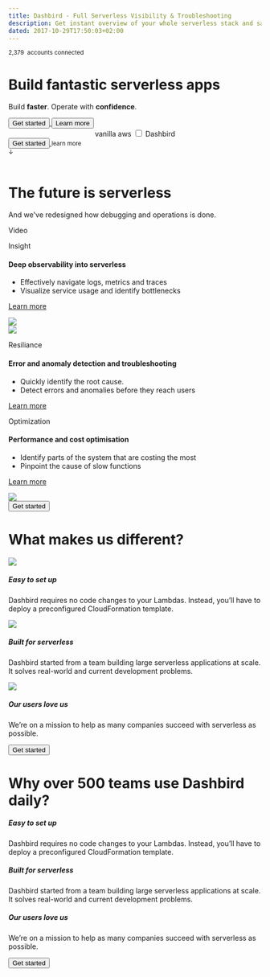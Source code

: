 ```yaml
---
title: Dashbird - Full Serverless Visibility & Troubleshooting
description: Get instant overview of your whole serverless stack and save money by optimising your lambda functions. Health metrics on a powerful dashboard, error alerts through Slack and emails, tracing with AWS X-ray, API Gateway support, live tailing and much more. Sign up for free!
dated: 2017-10-29T17:50:03+02:00
---
```


<div class="container hero">
  <div class="row full-height align-items-center">
    <div class="col-lg-6 hero-text">
      <div>
        <p class="text-center text-lg-left">
          <small>2,379 <img class="aws-small" src="/images/v2/aws-small.svg" alt=""> accounts connected</small>
        </p>
        <h1 class="text-center text-lg-left">Build fantastic serverless apps</h1>
        <p class="text-center text-lg-left">
          Build <b>faster</b>. Operate with <b>confidence</b>.
        </p>
        <div class="d-none d-lg-block">
          <a href="#register">
            <button class="cta-btn" data-note="Zero code integration">Get started</button>
          </a>
          <button>Learn more</button>
        </div>
      </div>
    </div>
    <div class="col-lg-6 p-0" align="center">
      <dashbird-graph autoPlay></dashbird-graph>
      <div class="d-none d-lg-block">
        <label for="toggle">
          vanilla aws
          <input type="checkbox" id="toggle" value="Bike">
          Dashbird
        </label>
      </div>
    </div>
    <div class="mobile-cta-block d-flex justify-content-center container-fluid d-lg-none">
      <a href="#register">
        <button class="cta-btn" data-note="Zero code integration">Get started</button>
      </a>
      <small>learn more <br/>↓</small>
    </div>
  </div>
  <div class="logos" align="center">
    <img src="/images/v2/logo-python.svg" alt="">
    <img src="/images/v2/logo-java.svg" alt="">
    <img src="/images/v2/logo-c.svg" alt="">
    <img src="/images/v2/logo-node.svg" alt="">
    <img src="/images/v2/logo-go.svg" alt="">
  </div>
</div>

<div class="container fluid mb-5">
  <div class="row">
    <div class="col-12 text-center">
      <h1>The future is serverless</h1>
      <p>And we've redesigned how debugging and operations is done.</p>
      <span> Video </span>
    </div>
  </div>
</div>

<div class="container fluid mt-5">

  <div class="row">
    <div class="col-12 col-md-6">
      <p>Insight</p>
      <h4>Deep observability into serverless</h4>
      <ul>
        <li>Effectively navigate logs, metrics and traces</li>
        <li>Visualize service usage and identify bottlenecks</li>
      </ul>
      <p>
        <a href='/features#observability' target='_blank'>Learn more</a>
      </p>
    </div>
    <div class="col-12 col-md-6 text-center text-md-right">
      <img class='img-fluid' src='/images/landing-graphics/observability.svg'>
    </div>
  </div>

  <div class="row mt-5">
    <div class="col-12 col-md-6 text-center text-md-left">
      <img class='img-fluid' src='/images/landing-graphics/observability.svg'>
    </div>
    <div class="col-12 col-md-6 text-center text-md-left">
      <p>Resiliance</p>
      <h4>Error and anomaly detection and troubleshooting</h4>
      <ul>
        <li>Quickly identify the root cause.</li>
        <li>Detect errors and anomalies before they reach users</li>
      </ul>
      <p>
      <a href='/features#observability' target='_blank'>Learn more</a>
      </p>
    </div>
  </div>

  <div class="row mt-5">
    <div class="col-12 col-md-6">
      <p>Optimization</p>
      <h4>Performance and cost optimisation</h4>
      <ul>
        <li>Identify parts of the system that are costing the most</li>
        <li>Pinpoint the cause of slow functions</li>
      </ul>
      <p>
        <a href='/features#observability' target='_blank'>Learn more</a>
      </p>
    </div>
    <div class="col-12 col-md-6 text-center text-md-right">
      <img class='img-fluid' src='/images/landing-graphics/observability.svg'>
    </div>
  </div>

  <div class="row mt-5">
    <div class="col-12 text-center">
      <a href="#register">
        <button class="cta-btn" data-note="Zero code integration">Get started</button>
      </a>
    </div>
  </div>
</div>


<div class="container fluid mt-5 mb-5">
  <div class="row">
    <div class="col-12 text-center">
      <h1>What makes us different?</h1>
    </div>
  </div>

  <div class="row">
  <div class="col-12 col-md-4 text-center">
    <img src='/images/landing-graphics/check.svg'>
    <h5>Easy to set up</h5>
    <p>Dashbird requires no code changes to your Lambdas. Instead, you’ll have to deploy a preconfigured CloudFormation template.</p>
  </div>

  <div class="col-12 col-md-4 text-center">
    <img src='/images/landing-graphics/lambda.svg'>
    <h5>Built for serverless</h5>
    <p>Dashbird started from a team building large serverless applications at scale. It solves real-world and current development problems.</p>
  </div>

  <div class="col-12 col-md-4 text-center">
    <img src='/images/landing-graphics/heart.svg'>
    <h5>Our users love us</h5>
    <p>We’re on a mission to help as many companies succeed with serverless as possible.</p>
  </div>
  </div>

  <div class="row mt-5">
    <div class="col-12 text-center">
      <a href="#register">
        <button class="cta-btn" data-note="Zero code integration">Get started</button>
      </a>
    </div>
  </div>
</div>

<div class="container fluid mt-5 mb-5">
  <div class="row">
    <div class="col-12 text-center">
      <h1>Why over 500 teams use Dashbird daily?</h1>
    </div>
  </div>

  <div class="row">
  <div class="col-12 col-md-4 text-center">
    <h5>Easy to set up</h5>
    <p>Dashbird requires no code changes to your Lambdas. Instead, you’ll have to deploy a preconfigured CloudFormation template.</p>
  </div>

  <div class="col-12 col-md-4 text-center">
    <h5>Built for serverless</h5>
    <p>Dashbird started from a team building large serverless applications at scale. It solves real-world and current development problems.</p>
  </div>

  <div class="col-12 col-md-4 text-center">
    <h5>Our users love us</h5>
    <p>We’re on a mission to help as many companies succeed with serverless as possible.</p>
  </div>
  </div>

  <div class="row mt-5">
    <div class="col-12 text-center">
      <a href="#register">
        <button class="cta-btn" data-note="Zero code integration">Get started</button>
      </a>
    </div>
  </div>
</div>

<script>
	fbq('track', 'ViewContent', {
		content_ids: 'homepage',
	});
</script>

